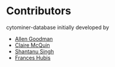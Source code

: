 # Contributors

cytominer-database initially developed by
- [Allen Goodman](https://github.com/0x00b1/)
- [Claire McQuin](https://github.com/mcquin/)
- [Shantanu Singh](https://github.com/shntnu/)
- [Frances Hubis](https://github.com/diskontinuum/)
